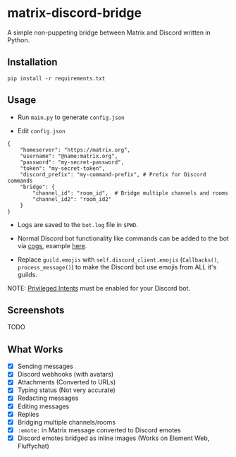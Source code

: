 # matrix-discord-bridge

A simple non-puppeting bridge between Matrix and Discord written in Python.

## Installation

`pip install -r requirements.txt`

## Usage

* Run `main.py` to generate `config.json`

* Edit `config.json`

```
{
    "homeserver": "https://matrix.org",
    "username": "@name:matrix.org",
    "password": "my-secret-password",
    "token": "my-secret-token",
    "discord_prefix": "my-command-prefix", # Prefix for Discord commands
    "bridge": {
        "channel_id": "room_id",  # Bridge multiple channels and rooms
        "channel_id2": "room_id2"
    }
}
```

* Logs are saved to the `bot.log` file in `$PWD`.

* Normal Discord bot functionality like commands can be added to the bot via [cogs](https://discordpy.readthedocs.io/en/latest/ext/commands/cogs.html), example [here](https://gist.github.com/EvieePy/d78c061a4798ae81be9825468fe146be).

* Replace `guild.emojis` with `self.discord_client.emojis` (`Callbacks()`, `process_message()`) to make the Discord bot use emojis from ALL it's guilds.

NOTE: [Privileged Intents](https://discordpy.readthedocs.io/en/latest/intents.html#privileged-intents) must be enabled for your Discord bot.

## Screenshots
TODO

## What Works

- [x] Sending messages
- [x] Discord webhooks (with avatars)
- [x] Attachments (Converted to URLs)
- [x] Typing status (Not very accurate)
- [x] Redacting messages
- [x] Editing messages
- [x] Replies
- [x] Bridging multiple channels/rooms
- [x] `:emote:` in Matrix message converted to Discord emotes
- [x] Discord emotes bridged as inline images (Works on Element Web, Fluffychat)
